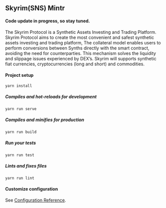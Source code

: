 ## Skyrim(SNS) Mintr

#### Code update in progress, so stay tuned.
The Skyrim Protocol is a Synthetic Assets Investing and Trading Platform. Skyrim Protocol aims to create the most convenient and safest synthetic assets investing and trading platform, The collateral model enables users to perform conversions between Synths directly with the smart contract, avoiding the need for counterparties. This mechanism solves the liquidity and slippage issues experienced by DEX’s. Skyrim will supports synthetic fiat currencies, cryptocurrencies (long and short) and commodities.

#### Project setup
```
yarn install
```

##### Compiles and hot-reloads for development
```
yarn run serve
```

##### Compiles and minifies for production
```
yarn run build
```

##### Run your tests
```
yarn run test
```

##### Lints and fixes files
```
yarn run lint
```

#### Customize configuration
See [Configuration Reference](https://cli.vuejs.org/config/).
